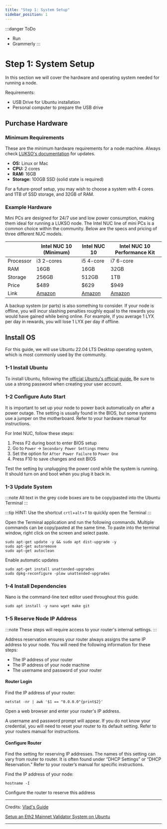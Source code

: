 ```yaml
---
title: "Step 1: System Setup"
sidebar_position: 1
---
```

:::danger ToDo
- Run
- Grammerly
:::
# Step 1: System Setup

In this section we will cover the hardware and operating system needed for running a node.

Requirements:
* USB Drive for Ubuntu installation
* Personal computer to prepare the USB drive


## Purchase Hardware
### Minimum Requirements
These are the minimum hardware requirements for a node machine. Always check [LUKSO's documentation](https://docs.lukso.tech/networks/l16-testnet/run-node#system-requirements) for updates.

* **OS:** Linux or Mac 
* **CPU:** 2 cores
* **RAM:** 16GB
* **Storage:** 100GB SSD (solid state is required)

For a future-proof setup, you may wish to choose a system with 4 cores and 1TB of SSD storage, and 32GB of RAM.

### Example Hardware
Mini PCs are designed for 24/7 use and low power consumption, making them ideal for running a LUKSO node. The Intel NUC line of mini PCs is a common choice within the community. Below are the specs and pricing of three different NUC models.




|           | Intel NUC 10 (Minimum)         | Intel NUC 10 |Intel NUC 10 Performance Kit|
| --------  | --------                           | -------- |-----
| Processor | i3 2-cores                         | i5 4-core| i7 6-core
| RAM       | 16GB                               | 16GB     | 32GB
| Storage   | 256GB                         | 512GB |1TB
| Price     | $489                               | $629     |$949
| Link      | [Amazon](https://a.co/d/3g1vg6G)   | [Amazon](https://a.co/d/1UdrolU)     |[Amazon](https://a.co/d/iE7niEu)

A backup system (or parts) is also something to consider. If your node is offline, you will incur slashing penalties roughly equal to the rewards you would have gained while being online. For example, if you average 1 LYX per day in rewards, you will lose 1 LYX per day if offline.




## Install OS
For this guide, we will use Ubuntu 22.04 LTS Desktop operating system, which is most commonly used by the community.

### 1-1 Install Ubuntu
To install Ubuntu, following the <a href="https://ubuntu.com/tutorials/create-a-usb-stick-on-windows#1-overview" target="_blank" rel="noopener">official Ubuntu's official guide.</a> Be sure to use a strong password when creating your user account.

### 1-2 Configure Auto Start

It is important to set up your node to power back automatically on after a power outage. The setting is usually found in the BIOS, but some systems use a jumper on the motherboard. Refer to your hardware manual for instructions.

For Intel NUC, follow these steps:
1. Press F2 during boot to enter BIOS setup
2. Go to `Power` -> `Secondary Power Settings` menu
3. Set the option for `After Power Failure` to `Power One`
4. Press F10 to save changes and exit BIOS

Test the setting by unplugging the power cord while the system is running. It should turn on and boot when you plug it back in.

### 1-3 Update System
:::note
All text in the grey code boxes are to be copy/pasted into the Ubuntu Terminal
:::



:::tip
HINT: Use the shortcut `crtl`+`alt`+`T` to quickly open the Terminal
:::

Open the Terminal application and run the following commands. Multiple commands can be copy/pasted at the same time. To paste into the terminal window, right click on the screen and select paste.

```
sudo apt-get update -y && sudo apt dist-upgrade -y
sudo apt-get autoremove
sudo apt-get autoclean
```
Enable automatic updates
```
sudo apt-get install unattended-upgrades
sudo dpkg-reconfigure -plow unattended-upgrades
```

### 1-4 Install Dependencies
Nano is the command-line text editor used throughout this guide.
```
sudo apt install -y nano wget make git
```
### 1-5 Reserve Node IP Address

:::note
These steps will require access to your router's internal settings.
:::

Address reservation ensures your router always assigns the same IP address to your node. You will need the following information for these steps:
* The IP address of your router
* The IP address of your node machine
* The username and password of your router

#### Router Login

Find the IP address of your router:
```
netstat -nr | awk '$1 == "0.0.0.0"{print$2}'
```
Open a web browser and enter your router's IP address.

A username and password prompt will appear. If you do not know your credential, you will need to reset your router to its default setting. Refer to your routers manual for instructions.

#### Configure Router


Find the setting for reserving IP addresses. The names of this setting can vary from router to router. It is often found under “DHCP Settings” or “DHCP Reservation.” Refer to your router’s manual for specific instructions.

Find the IP address of your node:
```
hostname -I
````
Configure the router to reserve this address



---
Credits:
[Vlad's Guide](https://github.com/lykhonis/lukso-node-guide#auto-start)

[Setup an Eth2 Mainnet Validator System on Ubuntu](https://github.com/metanull-operator/eth2-ubuntu)


---
